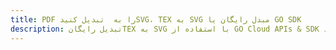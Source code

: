 ---title: PDF را به  تبدیل کنیدSVG، TEX به SVG مبدل رایگان یا GO SDKdescription: تبدیل رایگانTEX به SVG با استفاده از GO Cloud APIs & SDK همچنین اسناد PDF را در Cloud ایجاد، ویرایش و رندر کنید.---